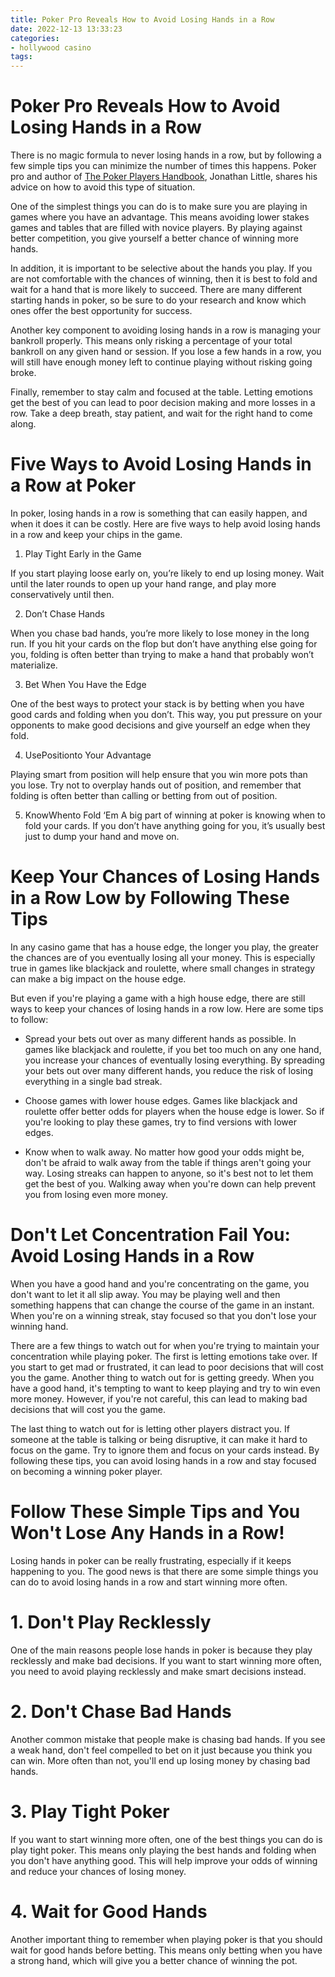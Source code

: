 ```yaml
---
title: Poker Pro Reveals How to Avoid Losing Hands in a Row
date: 2022-12-13 13:33:23
categories:
- hollywood casino
tags:
---
```



#  Poker Pro Reveals How to Avoid Losing Hands in a Row

There is no magic formula to never losing hands in a row, but by following a few simple tips you can minimize the number of times this happens. Poker pro and author of <a href="https://www.amazon.com/Poker-Players-Handbook-Jonathan-Little/dp/1119346664">The Poker Players Handbook</a>, Jonathan Little, shares his advice on how to avoid this type of situation.

One of the simplest things you can do is to make sure you are playing in games where you have an advantage. This means avoiding lower stakes games and tables that are filled with novice players. By playing against better competition, you give yourself a better chance of winning more hands.

In addition, it is important to be selective about the hands you play. If you are not comfortable with the chances of winning, then it is best to fold and wait for a hand that is more likely to succeed. There are many different starting hands in poker, so be sure to do your research and know which ones offer the best opportunity for success.

Another key component to avoiding losing hands in a row is managing your bankroll properly. This means only risking a percentage of your total bankroll on any given hand or session. If you lose a few hands in a row, you will still have enough money left to continue playing without risking going broke.

Finally, remember to stay calm and focused at the table. Letting emotions get the best of you can lead to poor decision making and more losses in a row. Take a deep breath, stay patient, and wait for the right hand to come along.

#  Five Ways to Avoid Losing Hands in a Row at Poker

In poker, losing hands in a row is something that can easily happen, and when it does it can be costly. Here are five ways to help avoid losing hands in a row and keep your chips in the game.

1. Play Tight Early in the Game

If you start playing loose early on, you’re likely to end up losing money. Wait until the later rounds to open up your hand range, and play more conservatively until then.

2. Don’t Chase Hands

When you chase bad hands, you’re more likely to lose money in the long run. If you hit your cards on the flop but don’t have anything else going for you, folding is often better than trying to make a hand that probably won’t materialize.

3. Bet When You Have the Edge

One of the best ways to protect your stack is by betting when you have good cards and folding when you don’t. This way, you put pressure on your opponents to make good decisions and give yourself an edge when they fold.

4. UsePositionto Your Advantage

Playing smart from position will help ensure that you win more pots than you lose. Try not to overplay hands out of position, and remember that folding is often better than calling or betting from out of position.

5. KnowWhento Fold ‘Em
A big part of winning at poker is knowing when to fold your cards. If you don’t have anything going for you, it’s usually best just to dump your hand and move on.

#  Keep Your Chances of Losing Hands in a Row Low by Following These Tips

In any casino game that has a house edge, the longer you play, the greater the chances are of you eventually losing all your money. This is especially true in games like blackjack and roulette, where small changes in strategy can make a big impact on the house edge.

But even if you're playing a game with a high house edge, there are still ways to keep your chances of losing hands in a row low. Here are some tips to follow:

- Spread your bets out over as many different hands as possible. In games like blackjack and roulette, if you bet too much on any one hand, you increase your chances of eventually losing everything. By spreading your bets out over many different hands, you reduce the risk of losing everything in a single bad streak.

- Choose games with lower house edges. Games like blackjack and roulette offer better odds for players when the house edge is lower. So if you're looking to play these games, try to find versions with lower edges.

- Know when to walk away. No matter how good your odds might be, don't be afraid to walk away from the table if things aren't going your way. Losing streaks can happen to anyone, so it's best not to let them get the best of you. Walking away when you're down can help prevent you from losing even more money.

#  Don't Let Concentration Fail You: Avoid Losing Hands in a Row

When you have a good hand and you're concentrating on the game, you don't want to let it all slip away. You may be playing well and then something happens that can change the course of the game in an instant. When you're on a winning streak, stay focused so that you don't lose your winning hand.

There are a few things to watch out for when you're trying to maintain your concentration while playing poker. The first is letting emotions take over. If you start to get mad or frustrated, it can lead to poor decisions that will cost you the game. Another thing to watch out for is getting greedy. When you have a good hand, it's tempting to want to keep playing and try to win even more money. However, if you're not careful, this can lead to making bad decisions that will cost you the game.

The last thing to watch out for is letting other players distract you. If someone at the table is talking or being disruptive, it can make it hard to focus on the game. Try to ignore them and focus on your cards instead. By following these tips, you can avoid losing hands in a row and stay focused on becoming a winning poker player.

#  Follow These Simple Tips and You Won't Lose Any Hands in a Row!

Losing hands in poker can be really frustrating, especially if it keeps happening to you. The good news is that there are some simple things you can do to avoid losing hands in a row and start winning more often.

# 1. Don't Play Recklessly

One of the main reasons people lose hands in poker is because they play recklessly and make bad decisions. If you want to start winning more often, you need to avoid playing recklessly and make smart decisions instead.

# 2. Don't Chase Bad Hands

Another common mistake that people make is chasing bad hands. If you see a weak hand, don't feel compelled to bet on it just because you think you can win. More often than not, you'll end up losing money by chasing bad hands.

# 3. Play Tight Poker

If you want to start winning more often, one of the best things you can do is play tight poker. This means only playing the best hands and folding when you don't have anything good. This will help improve your odds of winning and reduce your chances of losing money.

# 4. Wait for Good Hands

Another important thing to remember when playing poker is that you should wait for good hands before betting. This means only betting when you have a strong hand, which will give you a better chance of winning the pot.